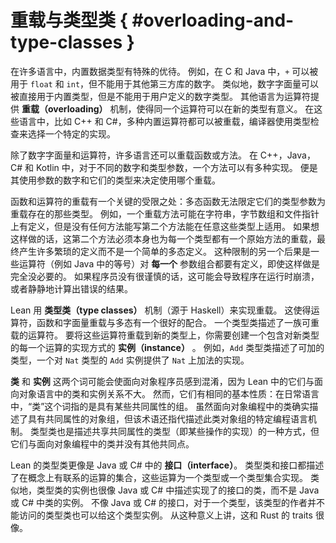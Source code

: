<!--
# Overloading and Type Classes
-->

# 重载与类型类 { #overloading-and-type-classes }

<!--
In many languages, the built-in datatypes get special treatment.
For example, in C and Java, `+` can be used to add `float`s and `int`s, but not arbitrary-precision numbers from a third-party library.
Similarly, numeric literals can be used directly for the built-in types, but not for user-defined number types.
Other languages provide an _overloading_ mechanism for operators, where the same operator can be given a meaning for a new type.
In these languages, such as C++ and C#, a wide variety of built-in operators can be overloaded, and the compiler uses the type checker to select a particular implementation.
-->

在许多语言中，内置数据类型有特殊的优待。
例如，在 C 和 Java 中，`+` 可以被用于 `float` 和 `int`，但不能用于其他第三方库的数字。
类似地，数字字面量可以被直接用于内置类型，但是不能用于用户定义的数字类型。
其他语言为运算符提供 **重载（overloading）** 机制，使得同一个运算符可以在新的类型有意义。
在这些语言中，比如 C++ 和 C#，多种内置运算符都可以被重载，编译器使用类型检查来选择一个特定的实现。

<!--
In addition to numeric literals and operators, many languages allow overloading of functions or methods.
In C++, Java, C# and Kotlin, multiple implementations of a method are allowed, with differing numbers and types of arguments.
The compiler uses the number of arguments and their types to determine which overload was intended.
-->

除了数字字面量和运算符，许多语言还可以重载函数或方法。
在 C++，Java，C# 和 Kotlin 中，对于不同的数字和类型参数，一个方法可以有多种实现。
便是其使用参数的数字和它们的类型来决定使用哪个重载。

<!--
Function and operator overloading has a key limitation: polymorphic functions can't restrict their type arguments to types for which a given overload exists.
For example, an overloaded method might be defined for strings, byte arrays, and file pointers, but there's no way to write a second method that works for any of these.
Instead, this second method must itself be overloaded for each type that has an overload of the original method, resulting in many boilerplate definitions instead of a single polymorphic definition.
Another consequence of this restriction is that some operators (such as equality in Java) end up being defined for _every_ combination of arguments, even when it is not necessarily sensible to do so.
If programmers are not very careful, this can lead to programs that crash at runtime or silently compute an incorrect result.
-->

函数和运算符的重载有一个关键的受限之处：多态函数无法限定它们的类型参数为重载存在的那些类型。
例如，一个重载方法可能在字符串，字节数组和文件指针上有定义，但是没有任何方法能写第二个方法能在任意这些类型上适用。
如果想这样做的话，这第二个方法必须本身也为每一个类型都有一个原始方法的重载，最终产生许多繁琐的定义而不是一个简单的多态定义。
这种限制的另一个后果是一些运算符（例如 Java 中的等号）对 **每一个** 参数组合都要有定义，即使这样做是完全没必要的。
如果程序员没有很谨慎的话，这可能会导致程序在运行时崩溃，或者静静地计算出错误的结果。

<!--
Lean implements overloading using a mechanism called _type classes_, pioneered in Haskell, that allows overloading of operators, functions, and literals in a manner that works well with polymorphism.
A type class describes a collection of overloadable operations.
To overload these operations for a new type, an _instance_ is created that contains an implementation of each operation for the new type.
For example, a type class named `Add` describes types that allow addition, and an instance of `Add` for `Nat` provides an implementation of addition for `Nat`.
-->

Lean 用 **类型类（type classes）** 机制（源于 Haskell）来实现重载。
这使得运算符，函数和字面量重载与多态有一个很好的配合。
一个类型类描述了一族可重载的运算符。
要将这些运算符重载到新的类型上，你需要创建一个包含对新类型的每一个运算的实现方式的 **实例（instance）** 。
例如，`Add` 类型类描述了可加的类型，一个对 `Nat` 类型的 `Add` 实例提供了 `Nat` 上加法的实现。

<!--
The terms _class_ and _instance_ can be confusing for those who are used to object-oriented languages, because they are not closely related to classes and instances in object-oriented languages.
However, they do share common roots: in everyday language, the term "class" refers to a group that shares some common attributes.
While classes in object-oriented programming certainly describe groups of objects with common attributes, the term additionally refers to a specific mechanism in a programming language for describing such a group.
Type classes are also a means of describing types that share common attributes (namely, implementations of certain operations), but they don't really have anything else in common with classes as found in object-oriented programming.
-->

**类** 和 **实例** 这两个词可能会使面向对象程序员感到混淆，因为 Lean 中的它们与面向对象语言中的类和实例关系不大。
然而，它们有相同的基本性质：在日常语言中，“类”这个词指的是具有某些共同属性的组。
虽然面向对象编程中的类确实描述了具有共同属性的对象组，但该术语还指代描述此类对象组的特定编程语言机制。
类型类也是描述共享共同属性的类型（即某些操作的实现）的一种方式，但它们与面向对象编程中的类并没有其他共同点。

<!--
A Lean type class is much more analogous to a Java or C# _interface_.
Both type classes and interfaces describe a conceptually related set of operations that are implemented for a type or collection of types.
Similarly, an instance of a type class is akin to the code in a Java or C# class that is prescribed by the implemented interfaces, rather than an instance of a Java or C# class.
Unlike Java or C#'s interfaces, types can be given instances for type classes that the author of the type does not have access to.
In this way, they are very similar to Rust traits.
-->

Lean 的类型类更像是 Java 或 C# 中的 **接口（interface）**。
类型类和接口都描述了在概念上有联系的运算的集合，这些运算为一个类型或一个类型集合实现。
类似地，类型类的实例也很像 Java 或 C# 中描述实现了的接口的类，而不是 Java 或 C# 中类的实例。
不像 Java 或 C# 的接口，对于一个类型，该类型的作者并不能访问的类型类也可以给这个类型实例。
从这种意义上讲，这和 Rust 的 traits 很像。

